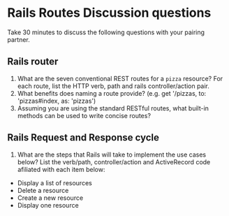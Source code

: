 # Rails Routes Discussion questions

Take 30 minutes to discuss the following questions with your pairing partner.

## Rails router

1. What are the seven conventional REST routes for a `pizza` resource? For each route, list the HTTP verb, path and rails controller/action pair.
1. What benefits does naming a route provide? (e.g. get '/pizzas, to: 'pizzas#index, as: 'pizzas')
1. Assuming you are using the standard RESTful routes, what built-in methods can be used to write concise routes?

## Rails Request and Response cycle

1. What are the steps that Rails will take to implement the use cases below? List the verb/path, controller/action and ActiveRecord code afiliated with each item below:
  - Display a list of resources
  - Delete a resource
  - Create a new resource
  - Display one resource
